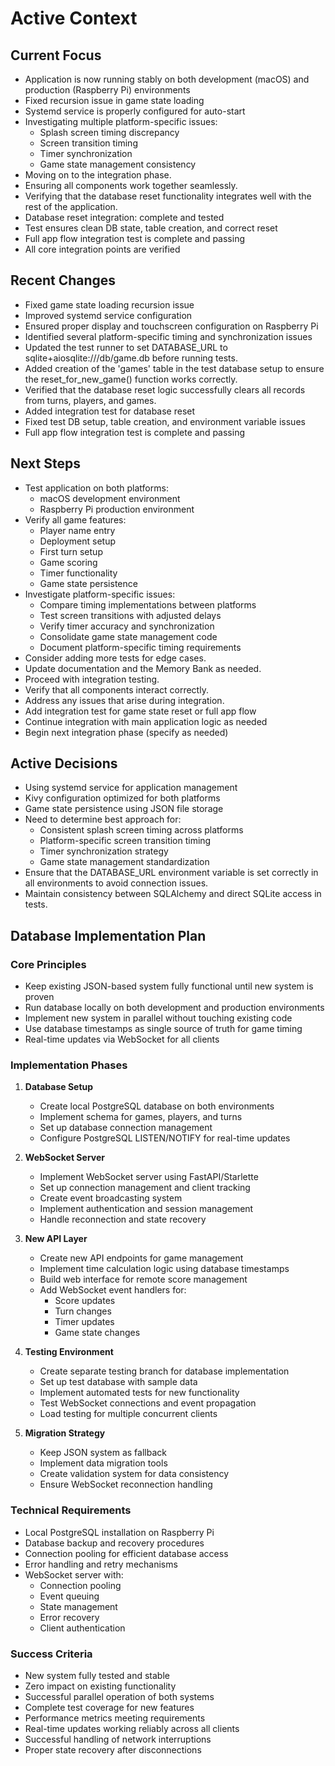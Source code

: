 # Active Context

## Current Focus

- Application is now running stably on both development (macOS) and production (Raspberry Pi) environments
- Fixed recursion issue in game state loading
- Systemd service is properly configured for auto-start
- Investigating multiple platform-specific issues:
  - Splash screen timing discrepancy
  - Screen transition timing
  - Timer synchronization
  - Game state management consistency
- Moving on to the integration phase.
- Ensuring all components work together seamlessly.
- Verifying that the database reset functionality integrates well with the rest of the application.
- Database reset integration: complete and tested
- Test ensures clean DB state, table creation, and correct reset
- Full app flow integration test is complete and passing
- All core integration points are verified

## Recent Changes

- Fixed game state loading recursion issue
- Improved systemd service configuration
- Ensured proper display and touchscreen configuration on Raspberry Pi
- Identified several platform-specific timing and synchronization issues
- Updated the test runner to set DATABASE_URL to sqlite+aiosqlite:///db/game.db before running tests.
- Added creation of the 'games' table in the test database setup to ensure the reset_for_new_game() function works correctly.
- Verified that the database reset logic successfully clears all records from turns, players, and games.
- Added integration test for database reset
- Fixed test DB setup, table creation, and environment variable issues
- Full app flow integration test is complete and passing

## Next Steps

- Test application on both platforms:
  - macOS development environment
  - Raspberry Pi production environment
- Verify all game features:
  - Player name entry
  - Deployment setup
  - First turn setup
  - Game scoring
  - Timer functionality
  - Game state persistence
- Investigate platform-specific issues:
  - Compare timing implementations between platforms
  - Test screen transitions with adjusted delays
  - Verify timer accuracy and synchronization
  - Consolidate game state management code
  - Document platform-specific timing requirements
- Consider adding more tests for edge cases.
- Update documentation and the Memory Bank as needed.
- Proceed with integration testing.
- Verify that all components interact correctly.
- Address any issues that arise during integration.
- Add integration test for game state reset or full app flow
- Continue integration with main application logic as needed
- Begin next integration phase (specify as needed)

## Active Decisions

- Using systemd service for application management
- Kivy configuration optimized for both platforms
- Game state persistence using JSON file storage
- Need to determine best approach for:
  - Consistent splash screen timing across platforms
  - Platform-specific screen transition timing
  - Timer synchronization strategy
  - Game state management standardization
- Ensure that the DATABASE_URL environment variable is set correctly in all environments to avoid connection issues.
- Maintain consistency between SQLAlchemy and direct SQLite access in tests.

## Database Implementation Plan

### Core Principles

- Keep existing JSON-based system fully functional until new system is proven
- Run database locally on both development and production environments
- Implement new system in parallel without touching existing code
- Use database timestamps as single source of truth for game timing
- Real-time updates via WebSocket for all clients

### Implementation Phases

1. **Database Setup**

   - Create local PostgreSQL database on both environments
   - Implement schema for games, players, and turns
   - Set up database connection management
   - Configure PostgreSQL LISTEN/NOTIFY for real-time updates

2. **WebSocket Server**

   - Implement WebSocket server using FastAPI/Starlette
   - Set up connection management and client tracking
   - Create event broadcasting system
   - Implement authentication and session management
   - Handle reconnection and state recovery

3. **New API Layer**

   - Create new API endpoints for game management
   - Implement time calculation logic using database timestamps
   - Build web interface for remote score management
   - Add WebSocket event handlers for:
     - Score updates
     - Turn changes
     - Timer updates
     - Game state changes

4. **Testing Environment**

   - Create separate testing branch for database implementation
   - Set up test database with sample data
   - Implement automated tests for new functionality
   - Test WebSocket connections and event propagation
   - Load testing for multiple concurrent clients

5. **Migration Strategy**
   - Keep JSON system as fallback
   - Implement data migration tools
   - Create validation system for data consistency
   - Ensure WebSocket reconnection handling

### Technical Requirements

- Local PostgreSQL installation on Raspberry Pi
- Database backup and recovery procedures
- Connection pooling for efficient database access
- Error handling and retry mechanisms
- WebSocket server with:
  - Connection pooling
  - Event queuing
  - State management
  - Error recovery
  - Client authentication

### Success Criteria

- New system fully tested and stable
- Zero impact on existing functionality
- Successful parallel operation of both systems
- Complete test coverage for new features
- Performance metrics meeting requirements
- Real-time updates working reliably across all clients
- Successful handling of network interruptions
- Proper state recovery after disconnections
